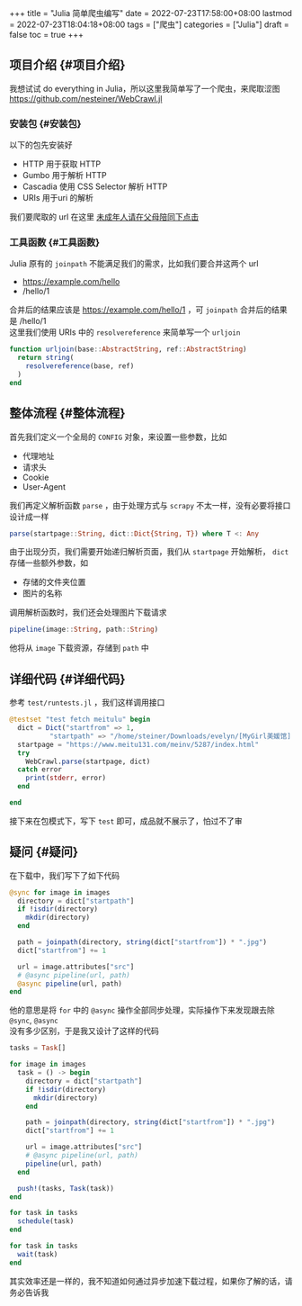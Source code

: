 +++
title = "Julia 简单爬虫编写"
date = 2022-07-23T17:58:00+08:00
lastmod = 2022-07-23T18:04:18+08:00
tags = ["爬虫"]
categories = ["Julia"]
draft = false
toc = true
+++

## 项目介绍 {#项目介绍}

我想试试 do everything in Julia，所以这里我简单写了一个爬虫，来爬取涩图 <br/>
<https://github.com/nesteiner/WebCrawl.jl> <br/>


### 安装包 {#安装包}

以下的包先安装好 <br/>

-   HTTP 用于获取 HTTP <br/>
-   Gumbo 用于解析 HTTP <br/>
-   Cascadia 使用 CSS Selector 解析 HTTP <br/>
-   URIs 用于uri 的解析 <br/>

我们要爬取的 url 在这里 [未成年人请在父母陪同下点击](https://www.meitu131.com/meinv/5287/index.html) <br/>


### 工具函数 {#工具函数}

Julia 原有的 `joinpath` 不能满足我们的需求，比如我们要合并这两个 url <br/>

-   <https://example.com/hello> <br/>
-   /hello/1 <br/>

合并后的结果应该是 <https://example.com/hello/1> ，可 `joinpath` 合并后的结果是 /hello/1 <br/>
这里我们使用 URIs 中的 `resolvereference` 来简单写一个 `urljoin` <br/>

```julia
function urljoin(base::AbstractString, ref::AbstractString)
  return string(
    resolvereference(base, ref)
  )
end
```


## 整体流程 {#整体流程}

首先我们定义一个全局的 `CONFIG` 对象，来设置一些参数，比如 <br/>

-   代理地址 <br/>
-   请求头 <br/>
-   Cookie <br/>
-   User-Agent <br/>

我们再定义解析函数 `parse` ，由于处理方式与 `scrapy` 不太一样，没有必要将接口设计成一样 <br/>

```julia
parse(startpage::String, dict::Dict{String, T}) where T <: Any
```

由于出现分页，我们需要开始递归解析页面，我们从 `startpage` 开始解析， `dict` 存储一些额外参数，如 <br/>

-   存储的文件夹位置 <br/>
-   图片的名称 <br/>

调用解析函数时，我们还会处理图片下载请求 <br/>

```julia
pipeline(image::String, path::String)
```

他将从 `image` 下载资源，存储到 `path` 中 <br/>


## 详细代码 {#详细代码}

参考 `test/runtests.jl` ，我们这样调用接口 <br/>

```julia
@testset "test fetch meitulu" begin
  dict = Dict("startfrom" => 1,
	      "startpath" => "/home/steiner/Downloads/evelyn/[MyGirl美媛馆] 性感嫩模Evelyn艾莉 - 女仆厨娘装制服诱惑系列写真 Vol.157")
  startpage = "https://www.meitu131.com/meinv/5287/index.html"
  try
    WebCrawl.parse(startpage, dict)
  catch error
    print(stderr, error)
  end

end
```

接下来在包模式下，写下 `test` 即可，成品就不展示了，怕过不了审 <br/>


## 疑问 {#疑问}

在下载中，我们写下了如下代码 <br/>

```julia
@sync for image in images
  directory = dict["startpath"]
  if !isdir(directory)
    mkdir(directory)
  end

  path = joinpath(directory, string(dict["startfrom"]) * ".jpg")
  dict["startfrom"] += 1

  url = image.attributes["src"]
  # @async pipeline(url, path)
  @async pipeline(url, path)
end
```

他的意思是将 `for` 中的 `@async` 操作全部同步处理，实际操作下来发现跟去除 `@sync`, `@async` <br/>
没有多少区别，于是我又设计了这样的代码 <br/>

```julia
tasks = Task[]

for image in images
  task = () -> begin
    directory = dict["startpath"]
    if !isdir(directory)
      mkdir(directory)
    end

    path = joinpath(directory, string(dict["startfrom"]) * ".jpg")
    dict["startfrom"] += 1

    url = image.attributes["src"]
    # @async pipeline(url, path)
    pipeline(url, path)
  end

  push!(tasks, Task(task))
end

for task in tasks
  schedule(task)
end

for task in tasks
  wait(task)
end

```

其实效率还是一样的，我不知道如何通过异步加速下载过程，如果你了解的话，请务必告诉我